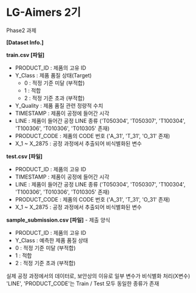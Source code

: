 # LG-Aimers 2기
Phase2 과제

**[Dataset Info.]**

**train.csv [파일]**
- PRODUCT_ID : 제품의 고유 ID
- Y_Class : 제품 품질 상태(Target) 
  - 0 : 적정 기준 미달 (부적합)
  - 1 : 적합
  - 2 : 적정 기준 초과 (부적합)
- Y_Quality : 제품 품질 관련 정량적 수치
- TIMESTAMP : 제품이 공정에 들어간 시각
- LINE : 제품이 들어간 공정 LINE 종류 ('T050304', 'T050307', 'T100304', 'T100306', 'T010306', 'T010305' 존재)
- PRODUCT_CODE : 제품의 CODE 번호 ('A_31', 'T_31', 'O_31' 존재)
- X_1 ~ X_2875 : 공정 과정에서 추출되어 비식별화된 변수

**test.csv [파일]**
- PRODUCT_ID : 제품의 고유 ID
- TIMESTAMP : 제품이 공정에 들어간 시각
- LINE : 제품이 들어간 공정 LINE 종류 ('T050304', 'T050307', 'T100304', 'T100306', 'T010306', 'T010305' 존재)
- PRODUCT_CODE : 제품의 CODE 번호 ('A_31', 'T_31', 'O_31' 존재)
- X_1 ~ X_2875 : 공정 과정에서 추출되어 비식별화된 변수


**sample_submission.csv [파일]** - 제출 양식
- PRODUCT_ID : 제품의 고유 ID
- Y_Class : 예측한 제품 품질 상태
- 0 : 적정 기준 미달 (부적합)
- 1 : 적합
- 2 : 적정 기준 초과 (부적합)

실제 공정 과정에서의 데이터로, 보안상의 이유로 일부 변수가 비식별화 처리(X변수)
'LINE', 'PRODUCT_CODE'는 Train / Test 모두 동일한 종류가 존재
